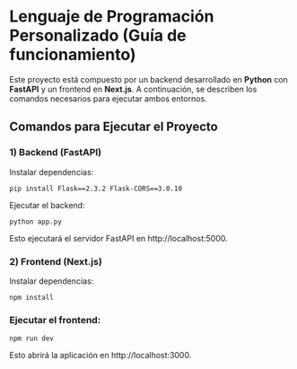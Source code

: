 # Lenguaje de Programación Personalizado (Guía de funcionamiento)

Este proyecto está compuesto por un backend desarrollado en **Python** con **FastAPI** y un frontend en **Next.js**. A continuación, se describen los comandos necesarios para ejecutar ambos entornos.

## Comandos para Ejecutar el Proyecto

### 1) Backend (FastAPI)
Instalar dependencias:

    pip install Flask==2.3.2 Flask-CORS==3.0.10

Ejecutar el backend:

    python app.py

Esto ejecutará el servidor FastAPI en http://localhost:5000.

### 2) Frontend (Next.js)
Instalar dependencias:

    npm install

### Ejecutar el frontend:

    npm run dev

Esto abrirá la aplicación en http://localhost:3000.
